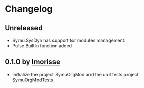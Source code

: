 # Changelog

## Unreleased

* Symu.SysDyn has support for modules management.
* Pulse BuiltIn function added.

## 0.1.0 by [lmorisse](https://github.com/lmorisse)
* Initialize the project SymuOrgMod and the unit tests project SymuOrgModTests